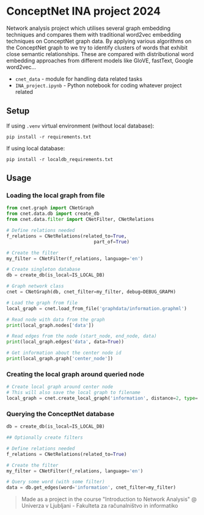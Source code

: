 # ConceptNet INA project 2024

Network analysis project which utilises several graph embedding techniques and compares them with traditional word2vec embedding techniques on ConceptNet graph data. By applying various algorithms on the ConceptNet graph to we try to identify clusters of words that exhibit close semantic relationships. These are compared with distributional word embedding approaches from different models like GloVE, fastText, Google word2vec...

- `cnet_data` - module for handling data related tasks
- `INA_project.ipynb` - Python notebook for coding whatever project related

## Setup

If using `.venv` virtual environment (without local database):

```
pip install -r requirements.txt
```

If using local database:

```
pip install -r localdb_requirements.txt
```

## Usage

### Loading the local graph from file

```py
from cnet.graph import CNetGraph
from cnet.data.db import create_db
from cnet.data.filter import CNetFilter, CNetRelations

# Define relations needed
f_relations = CNetRelations(related_to=True,
                                part_of=True)

# Create the filter
my_filter = CNetFilter(f_relations, language='en')

# Create singleton database
db = create_db(is_local=IS_LOCAL_DB)

# Graph network class
cnet = CNetGraph(db, cnet_filter=my_filter, debug=DEBUG_GRAPH)

# Load the graph from file
local_graph = cnet.load_from_file('graphdata/information.graphml')

# Read node with data from the graph
print(local_graph.nodes['data'])

# Read edges from the node (start_node, end_node, data)
print(local_graph.edges('data', data=True))

# Get information about the center node id
print(local_graph.graph['center_node'])
```

### Creating the local graph around queried node

```py
# Create local graph around center node
# This will also save the local graph to filename
local_graph = cnet.create_local_graph('information', distance=2, type='noun', limit=None, save=True, filename='graphdata/information.graphml')
```

### Querying the ConceptNet database

```py
db = create_db(is_local=IS_LOCAL_DB)

## Optionally create filters

# Define relations needed
f_relations = CNetRelations(related_to=True)

# Create the filter
my_filter = CNetFilter(f_relations, language='en')

# Query some word (with some filter)
data = db.get_edges(word='information', cnet_filter=my_filter)
```

> Made as a project in the course "Introduction to Network Analysis" @ Univerza v Ljubljani - Fakulteta za računalništvo in informatiko

